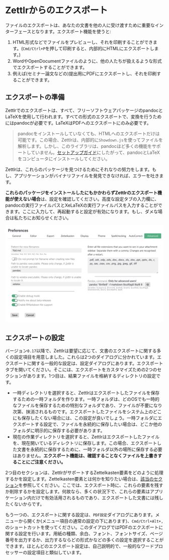 # Zettlrからのエクスポート

ファイルのエクスポートは、あなたの文書を他の人に受け渡すために重要なインターフェースとなります。エクスポート機能を使うと:

1. HTML形式などでファイルをプレビューし、それを印刷することができます。(`Cmd/Ctrl+P`を押して印刷すると、内部的にHTMLにエクスポートします。)
2. WordやOpenDocumentファイルのように、他の人たちが扱えるような形式でエクスポートすることができます。
3. 例えば(セミナー論文などの)提出用にPDFにエクスポートし、それを印刷することができます。

## エクスポートの準備

Zettlrでのエクスポートは、すべて、フリーソフトウェアパッケージのpandocとLaTeXを使用して行われます。すべての形式のエクスポートで、変換を行うためにはpandocが必要です。LaTeXはPDFへのエクスポートにのみ必要です。

> pandocをインストールしていなくても、HTMLへのエクスポートだけは可能です。この場合、Zettlrは、内部的に`Showdown.js`を使ってファイルを解析します。しかし、このライブラリは、pandocほど多くの機能をサポートしていません。[セットアップガイド](../install.md)にしたがって、pandocとLaTeXをコンピュータにインストールしてください。

Zettlrは、これらのパッケージを見つけるためにそれなりの努力をします。もし、アプリケーションがバイナリファイルを発見できなければ、エラーを吐きます。

**これらのパッケージをインストールしたにもかかわらずZettlrのエクスポート機能が使えない場合**は、設定を確認してください。高度な設定タブの入力欄に、pandocの実行ファイルパスとXeLaTeXの実行ファイルパスを入力することができます。ここに入力して、再起動すると設定が有効になります。もし、ダメな場合は私たちにお知らせください。

![高度な設定タブ](../img/settings_advanced.png)

## エクスポートの設定

バージョン`0.17`以降で、Zettlrは要望に応じて、文書のエクスポートに関する多くの設定項目を用意しました。これらは2つのダイアログに分かれています。エクスポートに関する一般的な設定は、設定ダイアログにあります。エクスポートタブを開いてください。そこには、エクスポートをカスタマイズための2つのセクションがあります。1つ目は、結果ファイルを格納するディレクトリの設定です。

- 一時ディレクトリを選択すると、Zettlrはエクスポートしたファイルを保存するための一時フォルダを作ります。一時フォルダは、どのOSでも一時的なファイルを保存するための特別なフォルダであり、ファイルが不要になり次第、抹消されるものです。エクスポートしたファイルをシステム上のどこにも保存したくない場合には、この設定が良いでしょう。一時フォルダにエクスポートする設定で、ファイルを永続的に保存したい場合は、どこか他のフォルダに明示的に保存する必要があります。
- 現在の作業ディレクトリを選択すると、Zettlrはエクスポートしたファイルを、現在開いているディレクトリに保存します。この場合、エクスポートした文書を永続的に保存するために、一時フォルダ以外の場所に保存する必要はありません。**エクスポート機能は、確認することなくファイルを上書きすることにご注意ください。**

2つ目のセクションは、ZettlrがサポートするZettelkasten要素をどのように処理するかを設定します。Zettelkasten要素とは何かを知りたい場合は、[該当のセクション](../academic/zkn-method.md)を参照してください。ここでは、エクスポート時に、これらの要素を残すか削除するかを設定します。何故なら、多くの状況下で、これらの要素はアプリケーション内だけで有効活用されるものであり、エクスポートした文書には残したくないからです。

もう一つの、エクスポートに関する設定は、`PDF設定`ダイアログにあります。メニューから開くか(メニュー項目の通常の設定の下にあります)、`Cmd/Ctrl+Alt+,`のショートカットを使ってください。このダイアログではPDFのエクスポートに関する設定を行います。用紙の種類、余白、フォント、フォントサイズ、ページ番号を出力するか、出力するならどの形式かなどの多くの設定を選択することができます。ほとんどのエクスポート設定は、自己説明的で、一般的なワードプロセッサーの設定項目と類似しています。
